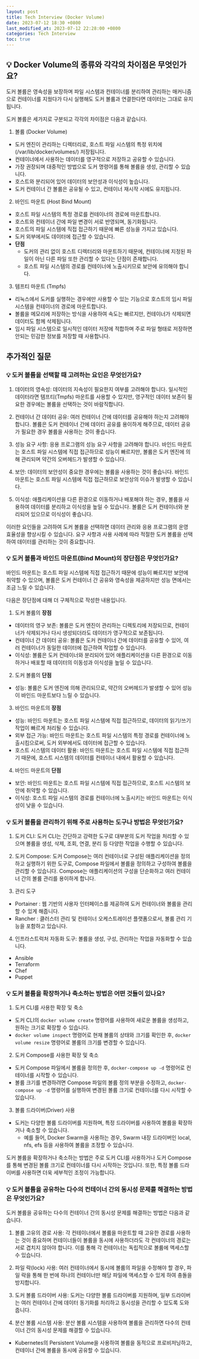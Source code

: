```yaml
---
layout: post
title: Tech Interview (Docker Volume)
date: 2023-07-12 18:30 +0800
last_modified_at: 2023-07-12 22:28:00 +0800
categories: Tech Interview
toc: true
---
```


## 💡 Docker Volume의 종류와 각각의 차이점은 무엇인가요? 
도커 볼륨은 영속성을 보장하며 파일 시스템과 컨테이너를 분리하여 관리하는 매커니즘으로 컨테이너를 지웠다가 다시 실행해도 도커 볼륨과 연결한다면 데이터는 그대로 유지됩니다.

도커 볼륨은 세가지로 구분되고 각각의 차이점은 다음과 같습니다.

1. 볼륨 (Docker Volume)
- 도커 엔진이 관리하는 디렉터리로, 호스트 파일 시스템의 특정 위치에(/var/lib/docker/volumes/) 저장됩니다. 
- 컨테이너에서 사용하는 데이터를 영구적으로 저장하고 공유할 수 있습니다.
- 가장 권장되며 대중적인 방법으로 도커 명령어를 통해 볼륨을 생성, 관리할 수 있습니다.
- 호스트와 분리되어 있어 데이터의 보안성과 이식성이 높습니다.
- 도커 컨테이너 간 볼륨은 공유될 수 있고, 컨테이너 재시작 시에도 유지됩니다.

2. 바인드 마운트 (Host Bind Mount)
- 호스트 파일 시스템의 특정 경로를 컨테이너의 경로에 마운트합니다.
- 호스트와 컨테이너 간에 파일 변경이 서로 반영되며, 동기화됩니다.
- 호스트의 파일 시스템에 직접 접근하기 때문에 빠른 성능을 가지고 있습니다.
- 도커 외부에서도 데이터에 접근할 수 있습니다.
- **단점**
  - 도커의 관리 없이 호스트 디렉터리와 마운트하기 때문에, 컨테이너에 지정된 파일이 아닌 다른 파일 또한 관리할 수 있다는 단점이 존재합니다.
  - 호스트 파일 시스템의 경로를 컨테이너에 노출시키므로 보안에 유의해야 합니다.

3. 템프티 마운트 (Tmpfs)
- 리눅스에서 도커를 실행하는 경우에만 사용할 수 있는 기능으로 호스트의 임시 파일 시스템을 컨테이너의 경로에 마운트합니다.
- 볼륨을 메모리에 저장하는 방식을 사용하여 속도는 빠르지만, 컨테이너가 삭제되면 데이터도 함께 삭제됩니다.
- 임시 파일 시스템으로 일시적인 데이터 저장에 적합하며 주로 파일 형태로 저장하면 안되는 민감한 정보를 저장할 때 사용합니다.

## 추가적인 질문

### 💡 도커 볼륨을 선택할 때 고려하는 요인은 무엇인가요?

1. 데이터의 영속성: 데이터의 지속성이 필요한지 여부를 고려해야 합니다. 일시적인 데이터라면 템프티(Tmpfs) 마운트를 사용할 수 있지만, 영구적인 데이터 보존이 필요한 경우에는 볼륨을 선택하는 것이 바람직합니다.

2. 컨테이너 간 데이터 공유: 여러 컨테이너 간에 데이터를 공유해야 하는지 고려해야 합니다. 볼륨은 도커 컨테이너 간에 데이터 공유를 용이하게 해주므로, 데이터 공유가 필요한 경우 볼륨을 사용하는 것이 좋습니다.

3. 성능 요구 사항: 응용 프로그램의 성능 요구 사항을 고려해야 합니다. 바인드 마운트는 호스트 파일 시스템에 직접 접근하므로 성능이 빠르지만, 볼륨은 도커 엔진에 의해 관리되며 약간의 오버헤드가 발생할 수 있습니다.

4. 보안: 데이터의 보안성이 중요한 경우에는 볼륨을 사용하는 것이 좋습니다. 바인드 마운트는 호스트 파일 시스템에 직접 접근하므로 보안상의 이슈가 발생할 수 있습니다.

5. 이식성: 애플리케이션을 다른 환경으로 이동하거나 배포해야 하는 경우, 볼륨을 사용하여 데이터를 분리하고 이식성을 높일 수 있습니다. 볼륨은 도커 컨테이너와 분리되어 있으므로 이식성이 좋습니다.

이러한 요인들을 고려하여 도커 볼륨을 선택하면 데이터 관리와 응용 프로그램의 운영 효율성을 향상시킬 수 있습니다. 요구 사항과 사용 사례에 따라 적절한 도커 볼륨을 선택하여 데이터를 관리하는 것이 중요합니다.

### 💡 도커 볼륨과 바인드 마운트(Bind Mount)의 장단점은 무엇인가요?

바인드 마운트는 호스트 파일 시스템에 직접 접근하기 때문에 성능이 빠르지만 보안에 취약할 수 있으며, 볼륨은 도커 컨테이너 간 공유와 영속성을 제공하지만 성능 면에서는 조금 느릴 수 있습니다.

다음은 장단점에 대해 더 구체적으로 작성한 내용입니다.

1. 도커 볼륨의 **장점**
- 데이터의 영구 보존: 볼륨은 도커 엔진이 관리하는 디렉토리에 저장되므로, 컨테이너가 삭제되거나 다시 생성되더라도 데이터가 영구적으로 보존됩니다.
- 컨테이너 간 데이터 공유: 볼륨은 도커 컨테이너 간에 데이터를 공유할 수 있어, 여러 컨테이너가 동일한 데이터에 접근하여 작업할 수 있습니다.
- 이식성: 볼륨은 도커 컨테이너와 분리되어 있어 애플리케이션을 다른 환경으로 이동하거나 배포할 때 데이터의 이동성과 이식성을 높일 수 있습니다.

2. 도커 볼륨의 **단점**
- 성능: 볼륨은 도커 엔진에 의해 관리되므로, 약간의 오버헤드가 발생할 수 있어 성능이 바인드 마운트보다 느릴 수 있습니다.

3. 바인드 마운트의 **장점**
- 성능: 바인드 마운트는 호스트 파일 시스템에 직접 접근하므로, 데이터의 읽기/쓰기 작업이 빠르게 처리될 수 있습니다.
- 외부 접근 가능: 바인드 마운트는 호스트 파일 시스템의 특정 경로를 컨테이너에 노출시킴으로써, 도커 외부에서도 데이터에 접근할 수 있습니다.
- 호스트 시스템의 데이터 활용: 바인드 마운트는 호스트 파일 시스템에 직접 접근하기 때문에, 호스트 시스템의 데이터를 컨테이너 내에서 활용할 수 있습니다.

4. 바인드 마운트의 **단점**
- 보안: 바인드 마운트는 호스트 파일 시스템에 직접 접근하므로, 호스트 시스템의 보안에 취약할 수 있습니다.
- 이식성: 호스트 파일 시스템의 경로를 컨테이너에 노출시키는 바인드 마운트는 이식성이 낮을 수 있습니다.


### 💡 도커 볼륨을 관리하기 위해 주로 사용하는 도구나 방법은 무엇인가요?

1. 도커 CLI: 도커 CLI는 간단하고 강력한 도구로 대부분의 도커 작업을 처리할 수 있으며 볼륨을 생성, 삭제, 조회, 연결, 분리 등 다양한 작업을 수행할 수 있습니다.

2. 도커 Compose: 도커 Compose는 여러 컨테이너로 구성된 애플리케이션을 정의하고 실행하기 위한 도구로, Compose 파일에서 볼륨을 정의하고 구성하여 볼륨을 관리할 수 있습니다. Compose는 애플리케이션의 구성을 단순화하고 여러 컨테이너 간의 볼륨 관리를 용이하게 합니다.

3. 관리 도구
- Portainer : 웹 기반의 사용자 인터페이스를 제공하여 도커 컨테이너와 볼륨을 관리할 수 있게 해줍니다. 
- Rancher : 클러스터 관리 및 컨테이너 오케스트레이션 플랫폼으로서, 볼륨 관리 기능을 포함하고 있습니다.

4. 인프라스트럭처 자동화 도구: 볼륨을 생성, 구성, 관리하는 작업을 자동화할 수 있습니다.
- Ansible
- Terraform
- Chef
- Puppet

### 💡 도커 볼륨을 확장하거나 축소하는 방법은 어떤 것들이 있나요?

1. 도커 CLI를 사용한 확장 및 축소
- 도커 CLI의 `docker volume create` 명령어를 사용하여 새로운 볼륨을 생성하고, 원하는 크기로 확장할 수 있습니다.
- `docker volume inspect` 명령어로 현재 볼륨의 상태와 크기를 확인한 후, `docker volume resize` 명령어로 볼륨의 크기를 변경할 수 있습니다.

2. 도커 Compose를 사용한 확장 및 축소
- 도커 Compose 파일에서 볼륨을 정의한 후, `docker-compose up -d` 명령어로 컨테이너를 시작할 수 있습니다.
- 볼륨 크기를 변경하려면 Compose 파일의 볼륨 정의 부분을 수정하고, `docker-compose up -d` 명령어를 실행하여 변경된 볼륨 크기로 컨테이너를 다시 시작할 수 있습니다.

3. 볼륨 드라이버(Driver) 사용
- 도커는 다양한 볼륨 드라이버를 지원하며, 특정 드라이버를 사용하여 볼륨을 확장하거나 축소할 수 있습니다. 
  - 예를 들어, Docker Swarm을 사용하는 경우, Swarm 내장 드라이버인 local, nfs, efs 등을 사용하여 볼륨을 조정할 수 있습니다.

도커 볼륨을 확장하거나 축소하는 방법은 주로 도커 CLI를 사용하거나 도커 Compose를 통해 변경된 볼륨 크기로 컨테이너를 다시 시작하는 것입니다. 또한, 특정 볼륨 드라이버를 사용하면 더욱 세부적인 조정이 가능합니다.

### 💡 도커 볼륨을 공유하는 다수의 컨테이너 간의 동시성 문제를 해결하는 방법은 무엇인가요?

도커 볼륨을 공유하는 다수의 컨테이너 간의 동시성 문제를 해결하는 방법은 다음과 같습니다.

1. 볼륨 고유의 경로 사용: 각 컨테이너에서 볼륨을 마운트할 때 고유한 경로를 사용하는 것이 중요하며 컨테이너들이 볼륨을 동시에 사용하더라도 각 컨테이너의 경로는 서로 겹치지 않아야 합니다. 이를 통해 각 컨테이너는 독립적으로 볼륨에 액세스할 수 있습니다.

2. 파일 락(lock) 사용: 여러 컨테이너에서 동시에 볼륨의 파일을 수정해야 할 경우, 파일 락을 통해 한 번에 하나의 컨테이너만 해당 파일에 액세스할 수 있게 하여 충돌을 방지합니다.

3. 도커 볼륨 드라이버 사용: 도커는 다양한 볼륨 드라이버를 지원하며, 일부 드라이버는 여러 컨테이너 간에 데이터 동기화를 처리하고 동시성을 관리할 수 있도록 도와줍니다.

4. 분산 볼륨 시스템 사용: 분산 볼륨 시스템을 사용하여 볼륨을 관리하면 다수의 컨테이너 간의 동시성 문제를 해결할 수 있습니다.
- Kubernetes의 Persistent Volume을 사용하여 볼륨을 동적으로 프로비저닝하고, 컨테이너 간에 볼륨을 동시에 공유할 수 있습니다.